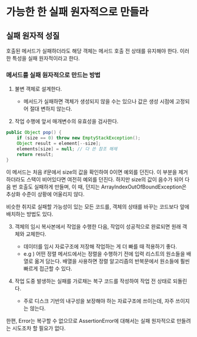 # 가능한 한 실패 원자적으로 만들라
## 실패 원자적 성질
호출된 메서드가 실패하더라도 해당 객체는 메서드 호출 전 상태를 유지해야 한다. 이러한 특성을 실패 원자적이라고 한다.

### 메서드를 실패 원자적으로 만드는 방법
1. 불변 객체로 설계한다.
   - 메서드가 실패하면 객체가 생성되지 않을 수는 있으나 값은 생성 시점에 고정되어 절대 변하지 않는다.

2. 작업 수행에 앞서 매개변수의 유효성을 검사한다.

~~~java
public Object pop() {
    if (size == 0) throw new EmptyStackException();
    Object result = element[--size];
    elements[size] = null; // 다 쓴 참조 해제 
    return result;
}
~~~

이 메서드는 처음 if문에서 size의 값을 확인하여 0이면 예외를 던진다. 이 부분을 제거하더라도 스택이 비어있다면 여전히 예외를 던진다. 하지만 size의 값이 음수가 되어 다음 번 호출도 실패하게 만들며,
이 때, 던지는 ArrayIndexOutOfBoundException은 추상화 수준이 상황에 어울리지 않다.

비슷한 취지로 실패할 가능성이 있는 모든 코드를, 객체의 상태를 바꾸는 코드보다 앞에 배치하는 방법도 있다.

3. 객체의 임시 복사본에서 작업을 수행한 다음, 작업이 성공적으로 완료되면 원래 객체와 교체한다.
   - 데이터를 임시 자료구조에 저장해 작업하는 게 더 빠를 때 적용하기 좋다.
   - e.g ) 어떤 정렬 메서드에서는 정렬을 수행하기 전에 입력 리스트의 원소들을 배열로 옮겨 담는다. 배열을 사용하면 정렬 알고리즘의 반복문에서 원소들에 훨씬 빠르게 접근할 수 있다. 

4. 작업 도중 발생하는 실패를 가로채는 복구 코드를 작성하여 작업 전 상태로 되돌린다. 
   - 주로 디스크 기반의 내구성을 보장해야 하는 자료구조에 쓰이는데, 자주 쓰이지는 않는다.

한편, Error는 복구할 수 없으므로 AssertionError에 대해서는 실패 원자적으로 만들려는 시도조차 할 필요가 없다.
